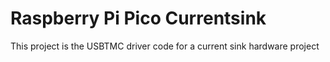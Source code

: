# Raspberry Pi Pico Currentsink

This project is the USBTMC driver code for a current sink hardware project
